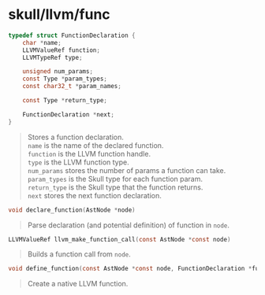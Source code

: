 # skull/llvm/func

```c
typedef struct FunctionDeclaration {
	char *name;
	LLVMValueRef function;
	LLVMTypeRef type;

	unsigned num_params;
	const Type *param_types;
	const char32_t *param_names;

	const Type *return_type;

	FunctionDeclaration *next;
}
```

> Stores a function declaration.
> \
> `name` is the name of the declared function.
> \
> `function` is the LLVM function handle.
> \
> `type` is the LLVM function type.
> \
> `num_params` stores the number of params a function can take.
> \
> `param_types` is the Skull type for each function param.
> \
> `return_type` is the Skull type that the function returns.
> \
> `next` stores the next function declaration.

```c
void declare_function(AstNode *node)
```

> Parse declaration (and potential definition) of function in `node`.

```c
LLVMValueRef llvm_make_function_call(const AstNode *const node)
```

> Builds a function call from `node`.

```c
void define_function(const AstNode *const node, FunctionDeclaration *func)
```

> Create a native LLVM function.

